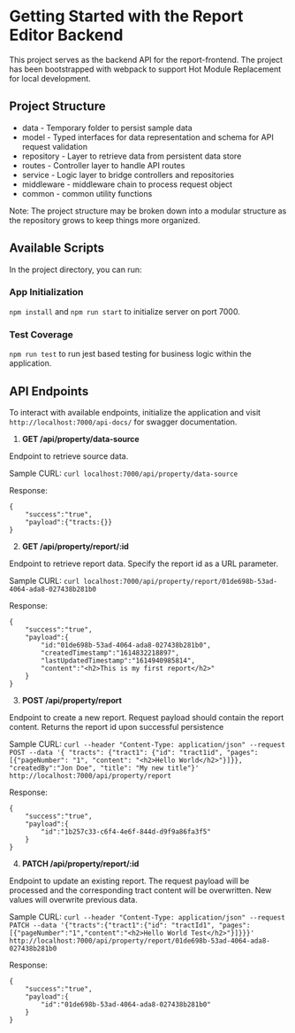 # Getting Started with the Report Editor Backend

This project serves as the backend API for the report-frontend. The project has been bootstrapped with webpack
to support Hot Module Replacement for local development.

## Project Structure
* data - Temporary folder to persist sample data
* model - Typed interfaces for data representation and schema for API request validation
* repository - Layer to retrieve data from persistent data store
* routes - Controller layer to handle API routes
* service - Logic layer to bridge controllers and repositories
* middleware - middleware chain to process request object
* common - common utility functions 

Note: The project structure may be broken down into a modular structure as the repository grows to keep things more
organized.

## Available Scripts

In the project directory, you can run:

### App Initialization

`npm install` and `npm run start` to initialize server on port 7000.

### Test Coverage
`npm run test` to run jest based testing for business logic within the application.

## API Endpoints

To interact with available endpoints, initialize the application and visit `http://localhost:7000/api-docs/` for swagger documentation.

1. **GET /api/property/data-source**

Endpoint to retrieve source data.

Sample CURL: `curl localhost:7000/api/property/data-source`

Response: 
```
{
    "success":"true",
    "payload":{"tracts:{}}
}

```

2. **GET /api/property/report/:id**

Endpoint to retrieve report data. Specify the report id as a URL parameter.

Sample CURL: `curl localhost:7000/api/property/report/01de698b-53ad-4064-ada8-027438b281b0`

Response: 
```
{
    "success":"true",
    "payload":{
        "id:"01de698b-53ad-4064-ada8-027438b281b0",
        "createdTimestamp":"1614832218897",
        "lastUpdatedTimestamp":"1614940985814",
        "content":"<h2>This is my first report</h2>"
    }
}
```

3. **POST /api/property/report**

Endpoint to create a new report. Request payload should contain the report content. Returns the report id
upon successful persistence

Sample CURL: `curl --header "Content-Type: application/json" --request POST --data '{ "tracts": {"tract1": {"id": "tract1id", "pages": [{"pageNumber": "1", "content": "<h2>Hello World</h2>"}]}}, "createdBy":"Jon Doe", "title": "My new title"}' http://localhost:7000/api/property/report`

Response: 
```
{
    "success":"true",
    "payload":{
        "id":"1b257c33-c6f4-4e6f-844d-d9f9a86fa3f5"
    }
}
```

4. **PATCH /api/property/report/:id**

Endpoint to update an existing report. The request payload will be processed and the corresponding tract content will be overwritten.
New values will overwrite previous data.

Sample CURL: `curl --header "Content-Type: application/json" --request PATCH --data '{"tracts":{"tract1":{"id": "tractId1", "pages":[{"pageNumber":"1","content":"<h2>Hello World Test</h2>"}]}}}' http://localhost:7000/api/property/report/01de698b-53ad-4064-ada8-027438b281b0`

Response: 
```
{
    "success":"true",
    "payload":{
        "id":"01de698b-53ad-4064-ada8-027438b281b0"
    }
}
```
